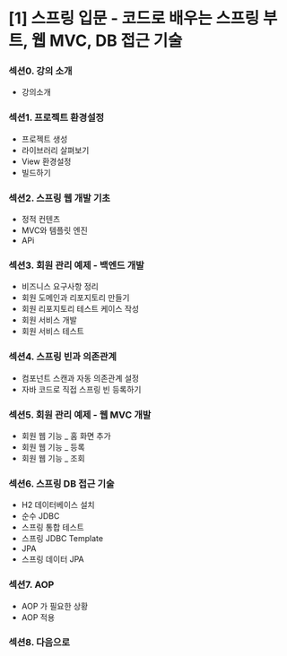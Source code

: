 # [1] 스프링 입문 - 코드로 배우는 스프링 부트, 웹 MVC, DB 접근 기술

### 섹션0. 강의 소개
- 강의소개

### 섹션1. 프로젝트 환경설정
- 프로젝트 생성
- 라이브러리 살펴보기
- View 환경설정
- 빌드하기

### 섹션2. 스프링 웹 개발 기초
- 정적 컨텐츠
- MVC와 템플릿 엔진
- APi

### 섹션3. 회원 관리 예제 - 백엔드 개발
- 비즈니스 요구사항 정리
- 회원 도메인과 리포지토리 만들기
- 회원 리포지토리 테스트 케이스 작성
- 회원 서비스 개발
- 회원 서비스 테스트

### 섹션4. 스프링 빈과 의존관계
- 컴포넌트 스캔과 자동 의존관계 설정
- 자바 코드로 직접 스프링 빈 등록하기

### 섹션5. 회원 관리 예제 - 웹 MVC 개발
- 회원 웹 기능 _ 홈 화면 추가
- 회원 웹 기능 _ 등록
- 회원 웹 기능 _ 조회

### 섹션6. 스프링 DB 접근 기술
- H2 데이터베이스 설치
- 순수 JDBC
- 스프링 통합 테스트
- 스프링 JDBC Template
- JPA
- 스프링 데이터 JPA

### 섹션7. AOP
- AOP 가 필요한 상황
- AOP 적용

### 섹션8. 다음으로
